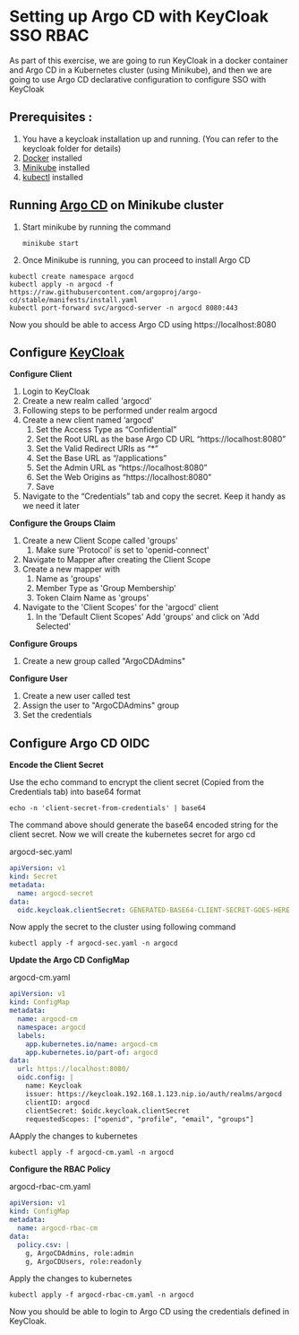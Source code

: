
# Setting up Argo CD with KeyCloak SSO RBAC

As part of this exercise, we are going to run KeyCloak in a docker container and Argo CD in a Kubernetes cluster (using Minikube), and then we are going to use Argo CD declarative configuration to configure SSO with KeyCloak

## Prerequisites :
1. You have a keycloak installation up and running. (You can refer to the keycloak folder for details)
2. [Docker](https://www.docker.com/products/docker-desktop) installed
3. [Minikube](https://minikube.sigs.k8s.io/docs/start/) installed
4. [kubectl](https://kubernetes.io/docs/tasks/tools/) installed

## Running [Argo CD](https://argo-cd.readthedocs.io/en/stable/getting_started/) on Minikube cluster 
1. Start minikube by running the command

    `minikube start`
2. Once Minikube is running, you can proceed to install Argo CD
```
kubectl create namespace argocd
kubectl apply -n argocd -f https://raw.githubusercontent.com/argoproj/argo-cd/stable/manifests/install.yaml
kubectl port-forward svc/argocd-server -n argocd 8080:443
```
Now you should be able to access Argo CD using https://localhost:8080


## Configure [KeyCloak](https://argo-cd.readthedocs.io/en/stable/operator-manual/user-management/keycloak/)
**Configure Client**
1. Login to KeyCloak 
1. Create a new realm called 'argocd' 
1. Following steps to be performed under realm argocd 
1. Create a new client named ‘argocd'
    1. Set the Access Type as “Confidential”
    1. Set the Root URL as the base Argo CD URL “https://localhost:8080”
    1. Set the Valid Redirect URIs as “*”
    1. Set the Base URL as “/applications”
    1. Set the Admin URL as “https://localhost:8080”
    1. Set the Web Origins as “https://localhost:8080”
    1. Save
1. Navigate to the “Credentials” tab and copy the secret. Keep it handy as we need it later

**Configure the Groups Claim**
1. Create a new Client Scope called 'groups'
   1. Make sure 'Protocol' is set to 'openid-connect'
1. Navigate to Mapper after creating the Client Scope
1. Create a new mapper with
   1. Name as 'groups'
   1. Member Type as 'Group Membership'
   1. Token Claim Name as 'groups'
1. Navigate to the 'Client Scopes' for the 'argocd' client
   1. In the 'Default Client Scopes' Add 'groups' and click on 'Add Selected'

**Configure Groups**
1. Create a new group called "ArgoCDAdmins"

**Configure User**
1. Create a new user called test
1. Assign the user to "ArgoCDAdmins" group
1. Set the credentials

## Configure Argo CD OIDC
**Encode the Client Secret**

Use the echo command to encrypt the client secret (Copied from the Credentials tab) into base64 format

`echo -n 'client-secret-from-credentials' | base64` 

The command above should generate the base64 encoded string for the client secret. Now we will create the kubernetes secret for argo cd

argocd-sec.yaml

```yaml
apiVersion: v1
kind: Secret
metadata:
  name: argocd-secret
data:
  oidc.keycloak.clientSecret: GENERATED-BASE64-CLIENT-SECRET-GOES-HERE
```

Now apply the secret to the cluster using following command

`kubectl apply -f argocd-sec.yaml -n argocd`

**Update the Argo CD ConfigMap**

argocd-cm.yaml

```yaml
apiVersion: v1
kind: ConfigMap
metadata:
  name: argocd-cm
  namespace: argocd
  labels:
    app.kubernetes.io/name: argocd-cm
    app.kubernetes.io/part-of: argocd
data:
  url: https://localhost:8080/
  oidc.config: |
    name: Keycloak
    issuer: https://keycloak.192.168.1.123.nip.io/auth/realms/argocd
    clientID: argocd
    clientSecret: $oidc.keycloak.clientSecret
    requestedScopes: ["openid", "profile", "email", "groups"]
```
AApply the changes to kubernetes

`kubectl apply -f argocd-cm.yaml -n argocd`

**Configure the RBAC Policy**

argocd-rbac-cm.yaml

```yaml
apiVersion: v1
kind: ConfigMap
metadata:
  name: argocd-rbac-cm
data:
  policy.csv: |
    g, ArgoCDAdmins, role:admin
    g, ArgoCDUsers, role:readonly
```

Apply the changes to kubernetes

`kubectl apply -f argocd-rbac-cm.yaml -n argocd`

Now you should be able to login to Argo CD using the credentials defined in KeyCloak.



